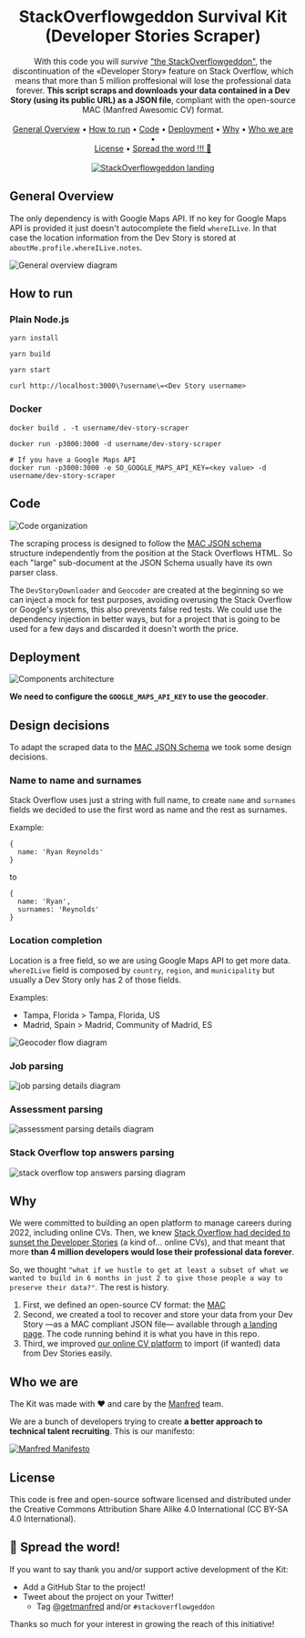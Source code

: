 <div align="center">

# StackOverflowgeddon Survival Kit<br />(Developer Stories Scraper)

With this code you will _survive_ ["the StackOverflowgeddon"](https://www.getmanfred.com/stackoverflowgeddon), the discontinuation of the «Developer Story» feature on Stack Overflow, which means that more than 5 million proffesional will lose the professional data forever. **This script scraps and downloads your data contained in a Dev Story (using its public URL) as a JSON file**, compliant with the open-source MAC (Manfred Awesomic CV) format.
<br />
<br />
[General Overview](#general-overview) •
[How to run](#how-to-run) •
[Code](#code) •
[Deployment](#deployment) •
[Why](#why) •
[Who we are](#who-we-are) •  
[License](#license) •
[Spread the word !!! 🖖](#-spread-the-word)
<br />
<br />
<a href='https://www.getmanfred.com/stackoverflowgeddon'>
  <img alt="StackOverflowgeddon landing" src='doc/assets/SOgeddon_landing_capture.jpg?raw=true'/>
</a>
  
</div>

## General Overview

The only dependency is with Google Maps API. If no key for Google Maps API is provided it just doesn't autocomplete the field `whereILive`. In that case the location information from the Dev Story is stored at `aboutMe.profile.whereILive.notes`.

![General overview diagram](doc/assets/general-overview.png)

## How to run

### Plain Node.js

```shell
yarn install

yarn build

yarn start

curl http://localhost:3000\?username\=<Dev Story username>
```

### Docker

```shell
docker build . -t username/dev-story-scraper

docker run -p3000:3000 -d username/dev-story-scraper

# If you have a Google Maps API
docker run -p3000:3000 -e SO_GOOGLE_MAPS_API_KEY=<key value> -d username/dev-story-scraper
```

## Code

![Code organization](doc/assets/code-organization.png)

The scraping process is designed to follow the [MAC JSON schema](https://github.com/getmanfred/mac) structure independently from the position at the Stack Overflows HTML. So each "large" sub-document at the JSON Schema usually have its own parser class.

The `DevStoryDownloader` and `Geocoder` are created at the beginning so we can inject a mock for test purposes, avoiding overusing the Stack Overflow or Google's systems, this also prevents false red tests. We could use the dependency injection in better ways, but for a project that is going to be used for a few days and discarded it doesn't worth the price.

## Deployment

![Components architecture](doc/assets/deployment.png)

**We need to configure the `GOOGLE_MAPS_API_KEY` to use the geocoder**.

## Design decisions

To adapt the scraped data to the [MAC JSON Schema](https://github.com/getmanfred/mac) we took some design decisions.

### Name to name and surnames

Stack Overflow uses just a string with full name, to create `name` and `surnames` fields we decided to use the first word as name and the rest as surnames.

Example:

```
{
  name: 'Ryan Reynolds'
}
```

to

```
{
  name: 'Ryan',
  surnames: 'Reynolds'
}
```

### Location completion

Location is a free field, so we are using Google Maps API to get more data. `whereILive` field is composed by `country`, `region`, and `municipality` but usually a Dev Story only has 2 of those fields.

Examples:
* Tampa, Florida > Tampa, Florida, US
* Madrid, Spain > Madrid, Community of Madrid, ES

![Geocoder flow diagram](doc/assets/geocoder-flow.png)

### Job parsing

![job parsing details diagram](doc/assets/job-parsing.png)

### Assessment parsing

![assessment parsing details diagram](doc/assets/assessment-parsing.png)

### Stack Overflow top answers parsing

![stack overflow top answers parsing diagram](doc/assets/top-answers-parsing.png)

## Why

We were committed to building an open platform to manage careers during 2022, including online CVs. Then, we knew [Stack Overflow had decided to sunset the Developer Stories](https://meta.stackoverflow.com/questions/415293/sunsetting-jobs-developer-story) (a kind of... online CVs), and that meant that more **than 4 million developers would lose their professional data forever**.

So, we thought `"what if we hustle to get at least a subset of what we wanted to build in 6 months in just 2 to give those people a way to preserve their data?"`. The rest is history.

1. First, we defined an open-source CV format: the [MAC](https://github.com/getmanfred/mac)
2. Second, we created a tool to recover and store your data from your Dev Story —as a MAC compliant JSON file— available through [a landing page](https://stage.getmanfred.com/stackoverflowgeddon). The code running behind it is what you have in this repo.
3. Third, we improved [our online CV platform](https://www.getmanfred.com/) to import (if wanted) data from Dev Stories easily.

## Who we are

The Kit was made with ❤️ and care by the [Manfred](https://www.getmanfred.com/) team.

We are a bunch of developers trying to create **a better approach to technical talent recruiting**. This is our manifesto:

<a href='https://www.getmanfred.com/'>
  <img alt="Manfred Manifesto" src='doc/assets/manfred_manifesto.png?raw=true'/>
</a>

## License

This code is free and open-source software licensed and distributed under the Creative Commons Attribution Share Alike 4.0 International (CC BY-SA 4.0 International).

## 🌟 Spread the word!

If you want to say thank you and/or support active development of the Kit:

- Add a GitHub Star to the project!
- Tweet about the project on your Twitter!
  - Tag [@getmanfred](https://twitter.com/getmanfred) and/or `#stackoverflowgeddon`

Thanks so much for your interest in growing the reach of this initiative!

